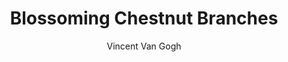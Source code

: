 ---
title: "Blossoming Chestnut Branches"
year: "1890"
subtitle: "Vincent Van Gogh"
displayImg: "img/covers/Blossoming Chestnut Branches, 1890, Vincent Van Gogh.jpg"
isArtworkInfo: 1
url: "https://www.wikiart.org/en/Search/Blossoming Chestnut Branches%20Vincent Van Gogh"
newTab: 1
---